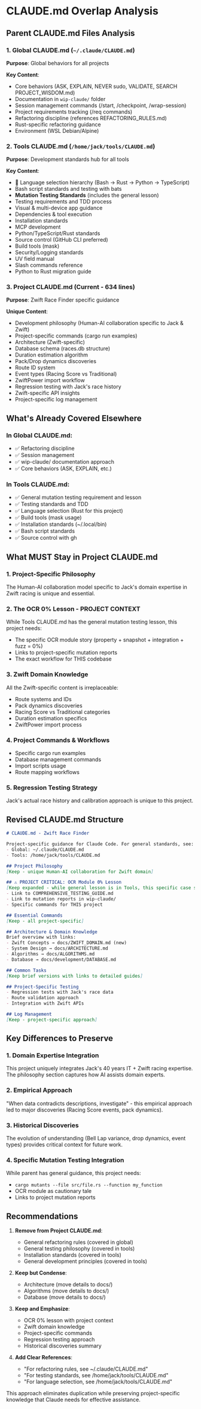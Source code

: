 # CLAUDE.md Overlap Analysis

## Parent CLAUDE.md Files Analysis

### 1. Global CLAUDE.md (`~/.claude/CLAUDE.md`)
**Purpose**: Global behaviors for all projects

**Key Content**:
- Core behaviors (ASK, EXPLAIN, NEVER sudo, VALIDATE, SEARCH PROJECT_WISDOM.md)
- Documentation in `wip-claude/` folder
- Session management commands (/start, /checkpoint, /wrap-session)
- Project requirements tracking (/req commands)
- Refactoring discipline (references REFACTORING_RULES.md)
- Rust-specific refactoring guidance
- Environment (WSL Debian/Alpine)

### 2. Tools CLAUDE.md (`/home/jack/tools/CLAUDE.md`)
**Purpose**: Development standards hub for all tools

**Key Content**:
- 🚨 Language selection hierarchy (Bash → Rust → Python → TypeScript)
- Bash script standards and testing with bats
- **Mutation Testing Standards** (includes the general lesson)
- Testing requirements and TDD process
- Visual & multi-device app guidance
- Dependencies & tool execution
- Installation standards
- MCP development
- Python/TypeScript/Rust standards
- Source control (GitHub CLI preferred)
- Build tools (mask)
- Security/Logging standards
- UV field manual
- Slash commands reference
- Python to Rust migration guide

### 3. Project CLAUDE.md (Current - 634 lines)
**Purpose**: Zwift Race Finder specific guidance

**Unique Content**:
- Development philosophy (Human-AI collaboration specific to Jack & Zwift)
- Project-specific commands (cargo run examples)
- Architecture (Zwift-specific)
- Database schema (races.db structure)
- Duration estimation algorithm
- Pack/Drop dynamics discoveries
- Route ID system
- Event types (Racing Score vs Traditional)
- ZwiftPower import workflow
- Regression testing with Jack's race history
- Zwift-specific API insights
- Project-specific log management

## What's Already Covered Elsewhere

### In Global CLAUDE.md:
- ✅ Refactoring discipline
- ✅ Session management
- ✅ wip-claude/ documentation approach
- ✅ Core behaviors (ASK, EXPLAIN, etc.)

### In Tools CLAUDE.md:
- ✅ General mutation testing requirement and lesson
- ✅ Testing standards and TDD
- ✅ Language selection (Rust for this project)
- ✅ Build tools (mask usage)
- ✅ Installation standards (~/.local/bin)
- ✅ Bash script standards
- ✅ Source control with gh

## What MUST Stay in Project CLAUDE.md

### 1. Project-Specific Philosophy
The Human-AI collaboration model specific to Jack's domain expertise in Zwift racing is unique and essential.

### 2. The OCR 0% Lesson - PROJECT CONTEXT
While Tools CLAUDE.md has the general mutation testing lesson, this project needs:
- The specific OCR module story (property + snapshot + integration + fuzz = 0%)
- Links to project-specific mutation reports
- The exact workflow for THIS codebase

### 3. Zwift Domain Knowledge
All the Zwift-specific content is irreplaceable:
- Route systems and IDs
- Pack dynamics discoveries
- Racing Score vs Traditional categories
- Duration estimation specifics
- ZwiftPower import process

### 4. Project Commands & Workflows
- Specific cargo run examples
- Database management commands
- Import scripts usage
- Route mapping workflows

### 5. Regression Testing Strategy
Jack's actual race history and calibration approach is unique to this project.

## Revised CLAUDE.md Structure

```markdown
# CLAUDE.md - Zwift Race Finder

Project-specific guidance for Claude Code. For general standards, see:
- Global: ~/.claude/CLAUDE.md
- Tools: /home/jack/tools/CLAUDE.md

## Project Philosophy
[Keep - unique Human-AI collaboration for Zwift domain]

## ⚠️ PROJECT CRITICAL: OCR Module 0% Lesson
[Keep expanded - while general lesson is in Tools, this specific case study is vital]
- Link to COMPREHENSIVE_TESTING_GUIDE.md
- Link to mutation reports in wip-claude/
- Specific commands for THIS project

## Essential Commands
[Keep - all project-specific]

## Architecture & Domain Knowledge
Brief overview with links:
- Zwift Concepts → docs/ZWIFT_DOMAIN.md (new)
- System Design → docs/ARCHITECTURE.md
- Algorithms → docs/ALGORITHMS.md
- Database → docs/development/DATABASE.md

## Common Tasks
[Keep brief versions with links to detailed guides]

## Project-Specific Testing
- Regression tests with Jack's race data
- Route validation approach
- Integration with Zwift APIs

## Log Management
[Keep - project-specific approach]
```

## Key Differences to Preserve

### 1. Domain Expertise Integration
This project uniquely integrates Jack's 40 years IT + Zwift racing expertise. The philosophy section captures how AI assists domain experts.

### 2. Empirical Approach
"When data contradicts descriptions, investigate" - this empirical approach led to major discoveries (Racing Score events, pack dynamics).

### 3. Historical Discoveries
The evolution of understanding (Bell Lap variance, drop dynamics, event types) provides critical context for future work.

### 4. Specific Mutation Testing Integration
While parent has general guidance, this project needs:
- `cargo mutants --file src/file.rs --function my_function`
- OCR module as cautionary tale
- Links to project mutation reports

## Recommendations

1. **Remove from Project CLAUDE.md**:
   - General refactoring rules (covered in global)
   - General testing philosophy (covered in tools)
   - Installation standards (covered in tools)
   - General development principles (covered in tools)

2. **Keep but Condense**:
   - Architecture (move details to docs/)
   - Algorithms (move details to docs/)
   - Database (move details to docs/)

3. **Keep and Emphasize**:
   - OCR 0% lesson with project context
   - Zwift domain knowledge
   - Project-specific commands
   - Regression testing approach
   - Historical discoveries summary

4. **Add Clear References**:
   - "For refactoring rules, see ~/.claude/CLAUDE.md"
   - "For testing standards, see /home/jack/tools/CLAUDE.md"
   - "For language selection, see /home/jack/tools/CLAUDE.md"

This approach eliminates duplication while preserving project-specific knowledge that Claude needs for effective assistance.